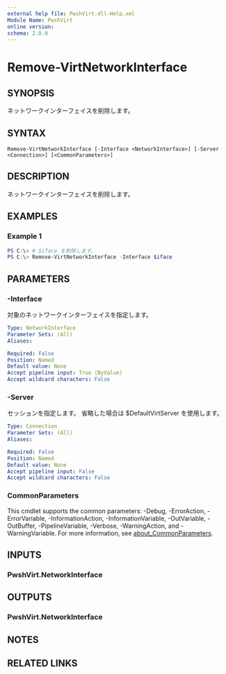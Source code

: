 ```yaml
---
external help file: PwshVirt.dll-Help.xml
Module Name: PwshVirt
online version:
schema: 2.0.0
---
```


# Remove-VirtNetworkInterface

## SYNOPSIS
ネットワークインターフェイスを削除します。

## SYNTAX

```
Remove-VirtNetworkInterface [-Interface <NetworkInterface>] [-Server <Connection>] [<CommonParameters>]
```

## DESCRIPTION
ネットワークインターフェイスを削除します。

## EXAMPLES

### Example 1
```powershell
PS C:\> # $iface を削除します。
PS C:\> Remove-VirtNetworkInterface -Interface $iface
```

## PARAMETERS

### -Interface
対象のネットワークインターフェイスを指定します。

```yaml
Type: NetworkInterface
Parameter Sets: (All)
Aliases:

Required: False
Position: Named
Default value: None
Accept pipeline input: True (ByValue)
Accept wildcard characters: False
```

### -Server
セッションを指定します。
省略した場合は $DefaultVirtServer を使用します。

```yaml
Type: Connection
Parameter Sets: (All)
Aliases:

Required: False
Position: Named
Default value: None
Accept pipeline input: False
Accept wildcard characters: False
```

### CommonParameters
This cmdlet supports the common parameters: -Debug, -ErrorAction, -ErrorVariable, -InformationAction, -InformationVariable, -OutVariable, -OutBuffer, -PipelineVariable, -Verbose, -WarningAction, and -WarningVariable. For more information, see [about_CommonParameters](http://go.microsoft.com/fwlink/?LinkID=113216).

## INPUTS

### PwshVirt.NetworkInterface

## OUTPUTS

### PwshVirt.NetworkInterface

## NOTES

## RELATED LINKS
